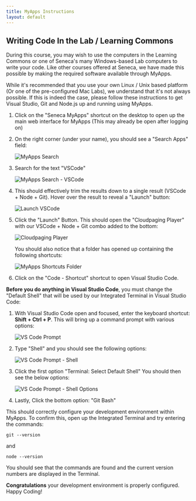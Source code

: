 ```yaml
---
title: MyApps Instructions
layout: default
---
```


## Writing Code In the Lab / Learning Commons

During this course, you may wish to use the computers in the Learning Commons or one of Seneca's many Windows-based Lab computers to write your code.  Like other courses offered at Seneca, we have made this possible by making the required software available through MyApps.  

While it's recommended that you use your own Linux / Unix based platform (Or one of the pre-configured Mac Labs), we understand that it's not always possible.  If this is indeed the case, please follow these instructions to get Visual Studio, Git and Node.js up and running using MyApps.

1.  Click on the "Seneca MyApps" shortcut on the desktop to open up the main web interface for MyApps (This may already be open after logging on)

2.  On the right corner (under your name), you should see a "Search Apps" field: 
    
    ![MyApps Search](/web700/media/myapps-search.png)

3.  Search for the text "VSCode"
    
    ![MyApps Search - VSCode](/web700/media/VSCode-search.png )

4.  This should effectively trim the results down to a single result (VSCode + Node + Git).  Hover over the result to reveal a "Launch" button:
    
    ![Launch VSCode](/web700/media/lauch-vsCode.png)

5.  Click the "Launch" Button.  This should open the "Cloudpaging Player" with our VSCode + Node + Git combo added to the bottom:
    
    ![Cloudpaging Player](/web700/media/cloudpaging-player.png)
        
    You should also notice that a folder has opened up containing the following shortcuts:

    ![MyApps Shortcuts Folder](/web700/media/myapps-shortcuts-folder.png)

6.  Click on the "Code - Shortcut" shortcut to open Visual Studio Code.


**Before you do anything in Visual Studio Code**, you must change the "Default Shell" that will be used by our Integrated Terminal in Visual Studio Code:

1.  With Visual Studio Code open and focused, enter the keyboard shortcut: **Shift + Ctrl + P**.  This will bring up a command prompt with various options:
    
    ![VS Code Prompt](/web700/media/vs-code-prompt.png)

2.  Type "Shell" and you should see the following options:
    
    ![VS Code Prompt - Shell](/web700/media/vs-code-prompt-shell.png)

3.  Click the first option "Terminal: Select Default Shell"  You should then see the below options: 
    
    ![VS Code Prompt - Shell Options](/web700/media/vs-code-prompt-shell-options.png)

4.  Lastly, Click the bottom option: "Git Bash"


This should correctly configure your development environment within MyApps.  To confirm this, open up the Integrated Terminal and try entering the commands:

```
git --version
```

and 

```
node --version
```

You should see that the commands are found and the current version numbers are displayed in the Terminal.

**Congratulations** your development environment is properly configured.  Happy Coding!

 











